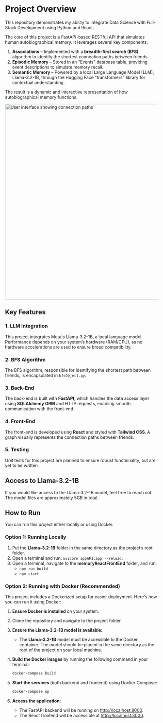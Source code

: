 # Project Overview

This repository demonstrates my ability to integrate Data Science with Full-Stack Development using Python and React.

The core of this project is a FastAPI-based RESTful API that simulates human autobiographical memory. It leverages several key components:

1. **Associations** – Implemented with a **breadth-first search (BFS)** algorithm to identify the shortest connection paths between friends.
2. **Episodic Memory** – Stored in an "Events" database table, providing event descriptions to simulate memory recall.
3. **Semantic Memory** – Powered by a local Large Language Model (LLM), Llama-3.2-1B, through the Hugging Face "transformers" library for contextual understanding.

The result is a dynamic and interactive representation of how autobiographical memory functions.

<img width="644" alt="User interface showing connection paths" src="https://github.com/user-attachments/assets/7550028d-b116-4aaa-98ae-3b15d5334b44">

## Key Features

### 1. **LLM Integration**  
   This project integrates Meta's Llama-3.2-1B, a local language model. Performance depends on your system’s hardware (RAM/CPU), as no hardware accelerations are used to ensure broad compatibility.

### 2. **BFS Algorithm**  
   The BFS algorithm, responsible for identifying the shortest path between friends, is encapsulated in `bfsObject.py`.

### 3. **Back-End**  
   The back-end is built with **FastAPI**, which handles the data access layer using **SQLAlchemy ORM** and HTTP requests, enabling smooth communication with the front-end.

### 4. **Front-End**  
   The front-end is developed using **React** and styled with **Tailwind CSS**. A graph visually represents the connection paths between friends.

### 5. **Testing**  
   Unit tests for this project are planned to ensure robust functionality, but are yet to be written.

## Access to Llama-3.2-1B

If you would like access to the Llama-3.2-1B model, feel free to reach out. The model files are approximately 5GB in total.

## How to Run

You can run this project either locally or using Docker.

### Option 1: Running Locally

1) Put the **Llama-3.2-1B** folder in the same directory as the project’s root folder.
2) Open a terminal and run: `uvicorn appAPI:app --reload`.
3) Open a terminal, navigate to the **memoryReactFrontEnd** folder, and run: 
   - `npm run build`
   - `npm start`
  
### Option 2: Running with Docker (Recommended)

This project includes a Dockerized setup for easier deployment. Here's how you can run it using Docker:

1) **Ensure Docker is installed** on your system.

2) Clone the repository and navigate to the project folder.

3) **Ensure the Llama-3.2-1B model is available:**
   - The **Llama-3.2-1B** model must be accessible to the Docker container. The model should be placed in the same directory as the root of the project on your local machine.

4) **Build the Docker images** by running the following command in your terminal:
   ```bash
   docker-compose build

5) **Start the services** (both backend and frontend) using Docker Compose:
   ```bash
   docker-compose up

6) **Access the application:**
   - The FastAPI backend will be running on [http://localhost:8000](http://localhost:8000).
   - The React frontend will be accessible at [http://localhost:3000](http://localhost:3000).

